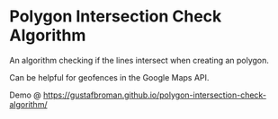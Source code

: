 # Polygon Intersection Check Algorithm
An algorithm checking if the lines intersect when creating an polygon. 

Can be helpful for geofences in the Google Maps API.

Demo @ https://gustafbroman.github.io/polygon-intersection-check-algorithm/
